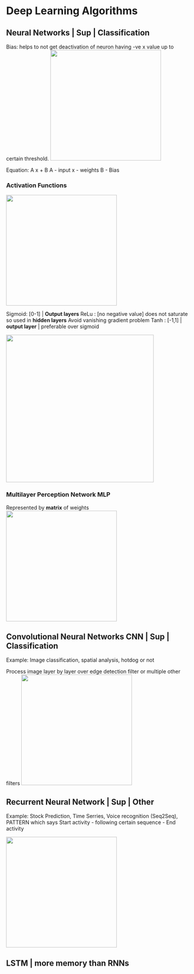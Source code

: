 # Deep Learning Algorithms

## Neural Networks | Sup | Classification
Bias: helps to not get deactivation of neuron having -ve x value up to certain threshold.
<img src="https://i.imgur.com/VB4n0DF.png" height="300" />

Equation: A x + B
A - input
x - weights
B - Bias

### Activation Functions
<img src="https://i.imgur.com/6IWEhKN.png" height="300" />

Sigmoid: [0-1] | __Output layers__
ReLu : [no negative value] does not saturate so used in __hidden layers__
        Avoid vanishing gradient problem
Tanh : [-1,1] | __output layer__ | preferable over sigmoid

<img src="https://i.imgur.com/uyuRqV8.png" height="400" />

### Multilayer Perception Network MLP
Represented by __matrix__ of weights
<img src="https://i.imgur.com/sBJRDIi.png" height="300" />

## Convolutional Neural Networks CNN | Sup | Classification
Example: Image classification, spatial analysis, hotdog or not

Process image layer by layer over edge detection filter or multiple other filters
<img src="https://i.imgur.com/X4YLwlG.png" height="300" />

## Recurrent Neural Network | Sup | Other
Example: Stock Prediction, Time Serries, Voice recognition (Seq2Seq), 
PATTERN which says Start activity - following certain sequence - End activity

<img src="https://i.imgur.com/YIWwPYI.png" height="300" />

## LSTM | more memory than RNNs
